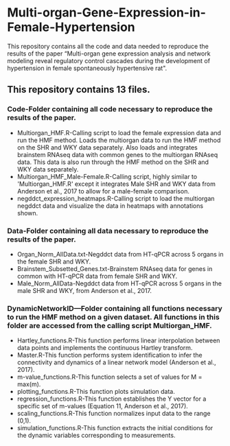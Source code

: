 # Multi-organ-Gene-Expression-in-Female-Hypertension
This repository contains all the code and data needed to reproduce the results of the paper “Multi-organ gene expression analysis and network modeling reveal regulatory control cascades during the development of hypertension in female spontaneously hypertensive rat".

## This repository contains 13 files.

### Code-Folder containing all code necessary to reproduce the results of the paper.
  - Multiorgan_HMF.R-Calling script to load the female expression data and run the HMF method. Loads the multiorgan data to run the HMF method on the SHR and WKY data separately. Also loads and integrates brainstem RNAseq data with common genes to the multiorgan RNAseq data. This data is also run through the HMF method on the SHR and WKY data separately. 
  - Multiorgan_HMF_Male-Female.R-Calling script, highly similar to 'Multiorgan_HMF.R' except it integrates Male SHR and WKY data from Anderson et al., 2017 to allow for a male-female comparison.
  - negddct_expression_heatmaps.R-Calling script to load the multiorgan negddct data and visualize the data in heatmaps with annotations shown. 

### Data-Folder containing all data necessary to reproduce the results of the paper.
  - Organ_Norm_AllData.txt-Negddct data from HT-qPCR across 5 organs in the female SHR and WKY.
  - Brainstem_Subsetted_Genes.txt-Brainstem RNAseq data for genes in common with HT-qPCR data from female SHR and WKY.
  - Male_Norm_AllData-Negddct data from HT-qPCR across 5 organs in the male SHR and WKY, from Anderson et al., 2017.

### DynamicNetworkID—Folder containing all functions necessary to run the HMF method on a given dataset. All functions in this folder are accessed from the calling script Multiorgan_HMF.
  - Hartley_functions.R-This function performs linear interpolation between data points and implements the continuous Hartley transform.
  - Master.R-This function performs system identification to infer the connectivity and dynamics of a linear network model (Anderson et al., 2017).
  - m-value_functions.R-This function selects a set of values for M = max(m).
  - plotting_functions.R-This function plots simulation data.
  - regression_functions.R-This function establishes the Y vector for a specific set of m-values (Equation 11, Anderson et al., 2017).
  - scaling_functions.R-This function normalizes input data to the range (0,1).
  - simulation_functions.R-This function extracts the initial conditions for the dynamic variables corresponding to measurements.
